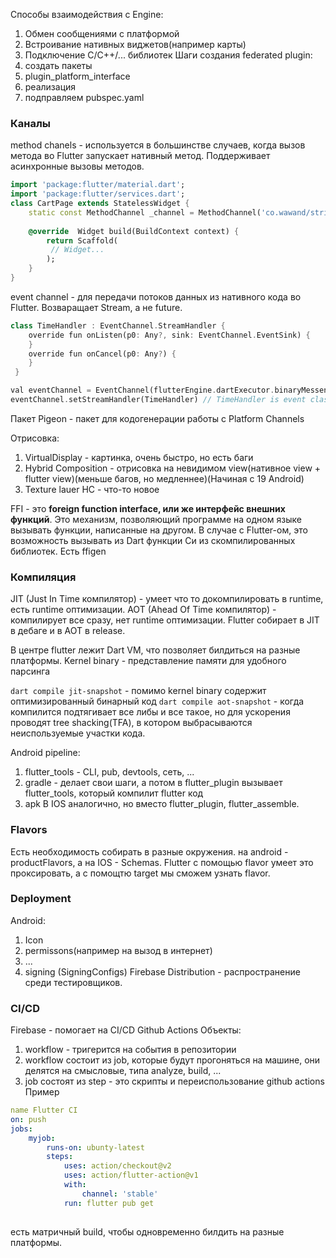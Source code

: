 Способы взаимодействия с Engine:
1) Обмен сообщениями с платформой
2) Встроивание нативных виджетов(например карты)
3) Подключение C/C++/... библиотек
Шаги создания federated plugin:
1) создать пакеты
2) plugin_platform_interface
3) реализация
4) подправляем pubspec.yaml
### Каналы
method chanels  - используется в большинстве случаев, когда вызов метода во Flutter запускает нативный метод. Поддерживает асинхронные вызовы методов.
```dart
import 'package:flutter/material.dart';
import 'package:flutter/services.dart';
class CartPage extends StatelessWidget {  
	static const MethodChannel _channel = MethodChannel('co.wawand/stripe'); 
	
	@override  Widget build(BuildContext context) {    
		return Scaffold(     
		 // Widget...    
		); 
	}
}
```
event channel - для передачи потоков данных из нативного кода во Flutter. Возваращает Stream, а не future.
```dart
class TimeHandler : EventChannel.StreamHandler {
	override fun onListen(p0: Any?, sink: EventChannel.EventSink) {
    }
	override fun onCancel(p0: Any?) {
	}
 }

val eventChannel = EventChannel(flutterEngine.dartExecutor.binaryMessenger, "timeHandlerEvent"); // timeHandlerEvent event name
eventChannel.setStreamHandler(TimeHandler) // TimeHandler is event class
```
Пакет Pigeon - пакет для кодогенерации работы с Platform Channels

Отрисовка:
1) VirtualDisplay - картинка, очень быстро, но есть баги
2) Hybrid Composition - отрисовка на невидимом view(нативное view + flutter view)(меньше багов, но медленнее)(Начиная с 19 Android)
3) Texture lauer HC  - что-то новое

FFI - это **foreign function interface, или же интерфейс внешних функций**. Это механизм, позволяющий программе на одном языке вызывать функции, написанные на другом. В случае с Flutter-ом, это возможность вызывать из Dart функции Си из скомпилированных библиотек.
Есть ffigen
### Компиляция
JIT (Just In Time компилятор) - умеет что то докомпилировать в runtime, есть  runtime оптимизации.
AOT (Ahead Of Time компилятор) - компилирует все сразу, нет runtime оптимизации.
Flutter  собирает в JIT в дебаге и в AOT в release.

В центре flutter лежит Dart VM, что позволяет билдиться на разные платформы.
Kernel binary - представление памяти для удобного парсинга

`dart compile jit-snapshot` - помимо kernel binary содержит оптимизированный бинарный код
`dart compile aot-snapshot` - когда компилится подтягивает все либы и все такое, но для ускорения проводят tree shacking(TFA), в котором выбрасываются неиспользуемые участки кода.

Android pipeline:
1) flutter_tools - CLI, pub, devtools, сеть, ...
2) gradle - делает свои шаги, а потом в flutter_plugin вызывает flutter_tools, который компилит flutter код
3) apk
В IOS аналогично, но вместо flutter_plugin, flutter_assemble.
### Flavors
Есть необходимость собирать в разные окружения.
на android - productFlavors, а на IOS - Schemas.
Flutter с помощью flavor умеет это проксировать, а с помощтю target мы сможем узнать flavor.
### Deployment
Android:
1) Icon
2) permissons(например на вызод в интернет)
3) ...
4) signing (SigningConfigs)
Firebase Distribution - распространение среди тестировщиков.
### CI/CD
Firebase - помогает на CI/CD
Github Actions
Объекты:
1) workflow - тригерится на события в репозитории
2) workflow состоит из job, которые будут прогоняться на машине, они делятся на смысловые, типа analyze, build, ...
3) job состоят из step - это скрипты и переиспользование github actions
Пример
```yaml
name Flutter CI
on: push
jobs:
	myjob:
		runs-on: ubunty-latest
		steps:
			uses: action/checkout@v2
			uses: action/flutter-action@v1
			with:
				channel: 'stable'
			run: flutter pub get
			
```
есть матричный build, чтобы одновременно билдить на разные платформы.